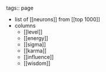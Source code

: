 tags:: page

- list of [[neurons]] from [[top 1000]]
- columns
	- [[level]]
	- [[energy]]
	- [[sigma]]
	- [[karma]]
	- [[influence]]
	- [[wisdom]]